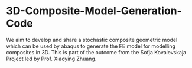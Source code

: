 # 3D-Composite-Model-Generation-Code
We aim to develop and share a stochastic composite geometric model which can be used by abaqus to generate the FE model for modelling composites in 3D. This is part of the outcome from the Sofja Kovalevskaja Project led by Prof. Xiaoying Zhuang.

